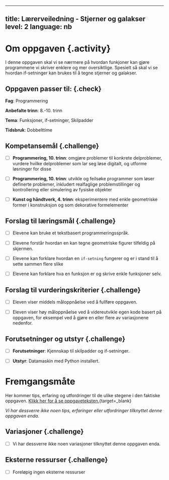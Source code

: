 ----
title: Lærerveiledning - Stjerner og galakser
level: 2
language: nb
---


# Om oppgaven {.activity}

I denne oppgaven skal vi se nærmere på hvordan funkjoner kan gjøre programmene vi skriver enklere og mer oversiktlige. Spesielt så skal vi se hvordan if-setninger kan brukes til å tegne stjerner og galakser. 


## Oppgaven passer til: {.check}

 __Fag__: Programmering

 __Anbefalte trinn__: 8.-10. trinn 

 __Tema__: Funksjoner, if-setninger, Skilpadder

 __Tidsbruk__: Dobbelttime


## Kompetansemål {.challenge}

 - [ ] __Programmering, 10. trinn__: omgjøre problemer til konkrete delproblemer, vurdere hvilke delproblemer som lar seg løse digitalt, og utforme løsninger for disse

 - [ ] __Programmering, 10. trinn__: utvikle og feilsøke programmer som løser definerte problemer, inkludert realfaglige problemstillinger og kontrollering eller simulering av fysiske objekter

 - [ ] __Kunst og håndtverk, 4. trinn__: eksperimentere med enkle geometriske former i konstruksjon og som dekorative formelementer


## Forslag til læringsmål {.challenge}

- [ ] Elevene kan bruke et tekstbasert programmeringsspråk.

- [ ] Elevene forstår hvordan en kan tegne geometriske figurer tilfeldig på skjermen.

- [ ] Elevene kan forklare hvordan en `if-setning` fungerer og er i stand til å sette sammen flere slike

- [ ] Elevene kan forklare hva en funksjon er og skrive enkle funksjoner selv. 


## Forslag til vurderingskriterier {.challenge}

- [ ] Eleven viser middels måloppnåelse ved å fullføre oppgaven.

- [ ] Eleven viser høy måloppnåelse ved å videreutvikle egen kode basert på oppgaven, for eksempel ved å gjøre en eller flere av variasjonene nedenfor.
 

## Forutsetninger og utstyr {.challenge}

 - [ ]  __Forutsetninger__: Kjennskap til skilpadder og if-setninger.

 - [ ]  __Utstyr__: Datamaskin med Python installert.


# Fremgangsmåte

 Her kommer tips, erfaring og utfordringer til de ulike stegene i den faktiske oppgaven. [Klikk her for å se oppgaveteksten.](../stjerner_og_galakser/stjerner_og_galakser.html){target=_blank}

_Vi har dessverre ikke noen tips, erfaringer eller utfordringer tilknyttet denne oppgaven enda._


## Variasjoner {.challenge}

- [ ]  Vi har dessverre ikke noen variasjoner tilknyttet denne oppgaven enda.


## Eksterne ressurser {.challenge}

- [ ] Foreløpig ingen eksterne ressurser
